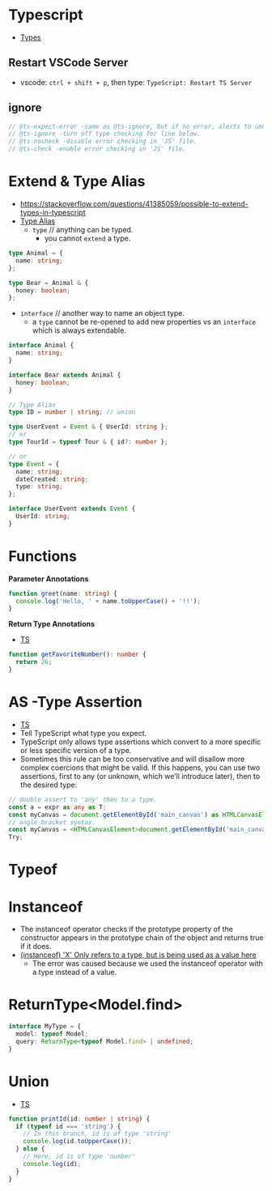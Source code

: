 # Typescript

- [Types](https://github.com/DefinitelyTyped/DefinitelyTyped/tree/master/types/node)

## Restart VSCode Server

- vscode: `ctrl + shift + p`, then type: `TypeScript: Restart TS Server`

## ignore

```ts
// @ts-expect-error -same as @ts-ignore, but if no error, alerts to unneeded ignore.
// @ts-ignore -turn off type checking for line below.
// @ts-nocheck -disable error checking in 'JS' file.
// @ts-check -enable error checking in 'JS' file.
```

# Extend & Type Alias

- <https://stackoverflow.com/questions/41385059/possible-to-extend-types-in-typescript>
- [Type Alias](https://www.typescriptlang.org/docs/handbook/2/everyday-types.html#type-aliases)
  - `type` // anything can be typed.
    - you cannot `extend` a type.

```ts
type Animal = {
  name: string;
};

type Bear = Animal & {
  honey: boolean;
};
```

- `interface` // another way to name an object type.
  - a `type` cannot be re-opened to add new properties vs an `interface` which is always extendable.

```ts
interface Animal {
  name: string;
}

interface Bear extends Animal {
  honey: boolean;
}
```

```ts
// Type Alias
type ID = number | string; // union

type UserEvent = Event & { UserId: string };
// or
type TourId = typeof Tour & { id?: number };

// or
type Event = {
  name: string;
  dateCreated: string;
  type: string;
};

interface UserEvent extends Event {
  UserId: string;
}
```

# Functions

**Parameter Annotations**

```ts
function greet(name: string) {
  console.log('Hello, ' + name.toUpperCase() + '!!');
}
```

**Return Type Annotations**

- [TS](https://www.typescriptlang.org/docs/handbook/2/everyday-types.html#return-type-annotations)

```ts
function getFavoriteNumber(): number {
  return 26;
}
```

# AS -Type Assertion

- [TS](https://www.typescriptlang.org/docs/handbook/2/everyday-types.html#type-assertions)
- Tell TypeScript what type you expect.
- TypeScript only allows type assertions which convert to a more specific or less specific version of a type.
- Sometimes this rule can be too conservative and will disallow more complex coercions that might be valid. If this happens, you can use two assertions, first to any (or unknown, which we’ll introduce later), then to the desired type:

```ts
// double assert to 'any' then to a type.
const a = expr as any as T;
const myCanvas = document.getElementById('main_canvas') as HTMLCanvasElement;
// angle bracket syntax.
const myCanvas = <HTMLCanvasElement>document.getElementById('main_canvas');
Try;
```

# Typeof

# Instanceof

- The instanceof operator checks if the prototype property of the constructor appears in the prototype chain of the object and returns true if it does.
- [(instanceof) 'X' Only refers to a type, but is being used as a value here](https://bobbyhadz.com/blog/typescript-instanceof-only-refers-to-type-but-is-being-used-as-value)
  - The error was caused because we used the instanceof operator with a type instead of a value.

# ReturnType<Model.find>

```ts
interface MyType = {
  model: typeof Model;
  query: ReturnType<typeof Model.find> | undefined;
}
```

# Union

- [TS](https://www.typescriptlang.org/docs/handbook/2/everyday-types.html#union-types)

```ts
function printId(id: number | string) {
  if (typeof id === 'string') {
    // In this branch, id is of type 'string'
    console.log(id.toUpperCase());
  } else {
    // Here, id is of type 'number'
    console.log(id);
  }
}
```
